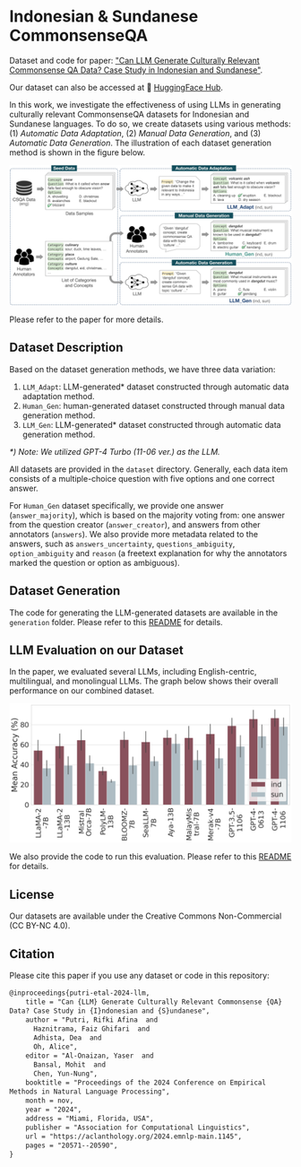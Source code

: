 # Indonesian & Sundanese CommonsenseQA

Dataset and code for paper: ["Can LLM Generate Culturally Relevant Commonsense QA Data? Case Study in Indonesian and Sundanese"](https://arxiv.org/abs/2402.17302).

Our dataset can also be accessed at 🤗 [HuggingFace Hub](https://huggingface.co/collections/rifkiaputri/indonesian-and-sundanese-commonsenseqa-666abfe6e9fa3d54052c99b8).

In this work, we investigate the effectiveness of using LLMs in generating culturally relevant CommonsenseQA datasets for Indonesian and Sundanese languages. To do so, we create datasets using various methods: (1) _Automatic Data Adaptation_, (2) _Manual Data Generation_, and (3) _Automatic Data Generation_. The illustration of each dataset generation method is shown in the figure below.

![data generation](./img/data_generation_method_v3.jpg)

Please refer to the paper for more details.

## Dataset Description
Based on the dataset generation methods, we have three data variation:

1. `LLM_Adapt`: LLM-generated* dataset constructed through automatic data adaptation method.
2. `Human_Gen`: human-generated dataset constructed through manual data generation method.
3. `LLM_Gen`: LLM-generated* dataset constructed through automatic data generation method.

_*\) Note: We utilized GPT-4 Turbo (11-06 ver.) as the LLM._

All datasets are provided in the `dataset` directory. Generally, each data item consists of a multiple-choice question with five options and one correct answer.

For `Human_Gen` dataset specifically, we provide one answer (`answer_majority`), which is based on the majority voting from: one answer from the question creator (`answer_creator`), and answers from other annotators (`answers`). We also provide more metadata related to the answers, such as `answers_uncertainty`, `questions_ambiguity`, `option_ambiguity` and `reason` (a freetext explanation for why the annotators marked the question or option as ambiguous).

## Dataset Generation
The code for generating the LLM-generated datasets are available in the `generation` folder. Please refer to this [README](generation/README.md) for details.

## LLM Evaluation on our Dataset
In the paper, we evaluated several LLMs, including English-centric, multilingual, and monolingual LLMs. The graph below shows their overall performance on our combined dataset.

![data evaluation](./img/overall_benchmark.png)

We also provide the code to run this evaluation. Please refer to this [README](evaluation/README.md) for details.

## License
Our datasets are available under the Creative Commons Non-Commercial (CC BY-NC 4.0).

## Citation
Please cite this paper if you use any dataset or code in this repository:
```
@inproceedings{putri-etal-2024-llm,
    title = "Can {LLM} Generate Culturally Relevant Commonsense {QA} Data? Case Study in {I}ndonesian and {S}undanese",
    author = "Putri, Rifki Afina  and
      Haznitrama, Faiz Ghifari  and
      Adhista, Dea  and
      Oh, Alice",
    editor = "Al-Onaizan, Yaser  and
      Bansal, Mohit  and
      Chen, Yun-Nung",
    booktitle = "Proceedings of the 2024 Conference on Empirical Methods in Natural Language Processing",
    month = nov,
    year = "2024",
    address = "Miami, Florida, USA",
    publisher = "Association for Computational Linguistics",
    url = "https://aclanthology.org/2024.emnlp-main.1145",
    pages = "20571--20590",
}
```
